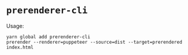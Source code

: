 # `prerenderer-cli`

Usage:

```
yarn global add prerenderer-cli
prerender --renderer=puppeteer --source=dist --target=prerendered index.html
```
